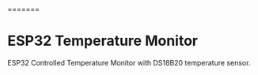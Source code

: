 =======
# ESP32 Temperature Monitor
ESP32 Controlled Temperature Monitor with DS18B20 temperature sensor.